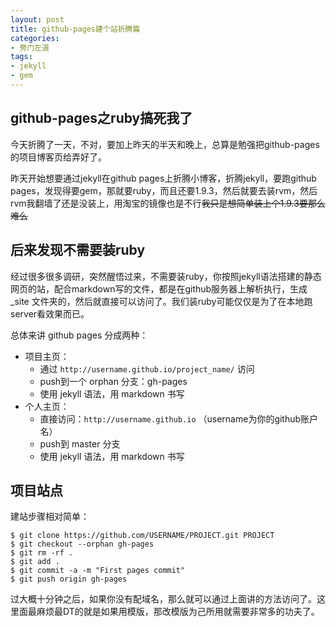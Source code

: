 ```yaml
---
layout: post
title: github-pages建个站折腾篇
categories:
- 旁门左道
tags:
- jekyll
- gem
---
```


## github-pages之ruby搞死我了

今天折腾了一天，不对，要加上昨天的半天和晚上，总算是勉强把github-pages的项目博客页给弄好了。

昨天开始想要通过jekyll在github pages上折腾小博客，折腾jekyll，要跑github pages，发现得要gem，那就要ruby，而且还要1.9.3，然后就要去装rvm，然后rvm我翻墙了还是没装上，用淘宝的镜像也是不行~~我只是想简单装上个1.9.3要那么难么~~

## 后来发现不需要装ruby

经过很多很多调研，突然醒悟过来，不需要装ruby，你按照jekyll语法搭建的静态网页的站，配合markdown写的文件，都是在github服务器上解析执行，生成 _site 文件夹的，然后就直接可以访问了。我们装ruby可能仅仅是为了在本地跑server看效果而已。

总体来讲 github pages 分成两种：

- 项目主页：
	+ 通过 `http://username.github.io/project_name/` 访问
	+ push到一个 orphan 分支：gh-pages
	+ 使用 jekyll 语法，用 markdown 书写
- 个人主页：
	+ 直接访问：`http://username.github.io` （username为你的github账户名）
	+ push到 master 分支
	+ 使用 jekyll 语法，用 markdown 书写

## 项目站点
建站步骤相对简单：

	$ git clone https://github.com/USERNAME/PROJECT.git PROJECT
	$ git checkout --orphan gh-pages
	$ git rm -rf .
	$ git add .
	$ git commit -a -m "First pages commit"
	$ git push origin gh-pages

过大概十分钟之后，如果你没有配域名，那么就可以通过上面讲的方法访问了。这里面最麻烦最DT的就是如果用模版，那改模版为己所用就需要非常多的功夫了。